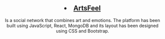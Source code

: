 <h2 align="center">
<li> <a href="https://artsy-feeling.netlify.app/feed"> ArtsFeel </a></li></h2>
                                                   
<p align="center"> Is a social network that combines art and emotions. The platform has been built using JavaScript, React, MongoDB and its layout has been designed using CSS and Bootstrap.</p>



